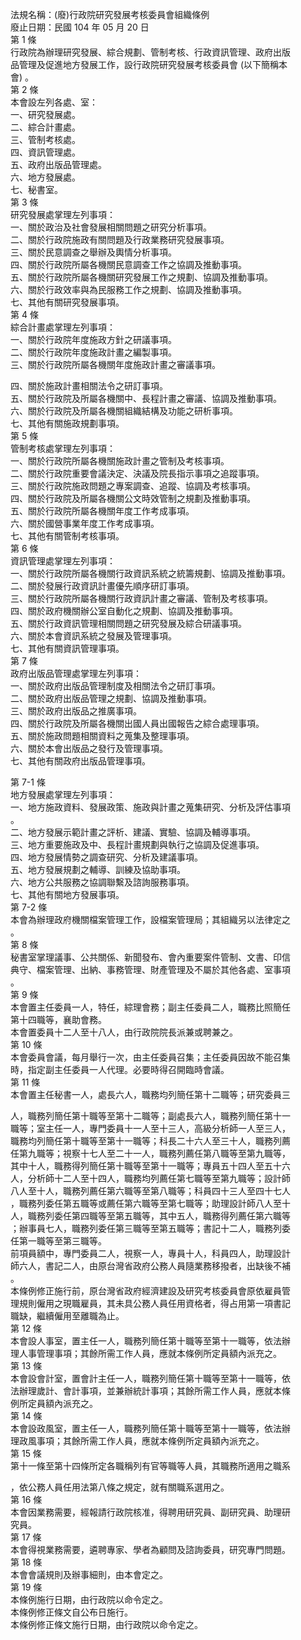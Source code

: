 法規名稱：(廢)行政院研究發展考核委員會組織條例  
廢止日期：民國 104 年 05 月 20 日  
第 1 條  
行政院為辦理研究發展、綜合規劃、管制考核、行政資訊管理、政府出版  
品管理及促進地方發展工作，設行政院研究發展考核委員會 (以下簡稱本  
會) 。  
第 2 條  
本會設左列各處、室：  
一、研究發展處。  
二、綜合計畫處。  
三、管制考核處。  
四、資訊管理處。  
五、政府出版品管理處。  
六、地方發展處。  
七、秘書室。  
第 3 條  
研究發展處掌理左列事項：  
一、關於政治及社會發展相關問題之研究分析事項。  
二、關於行政院施政有關問題及行政業務研究發展事項。  
三、關於民意調查之舉辦及輿情分析事項。  
四、關於行政院所屬各機關民意調查工作之協調及推動事項。  
五、關於行政院所屬各機關研究發展工作之規劃、協調及推動事項。  
六、關於行政效率與為民服務工作之規劃、協調及推動事項。  
七、其他有關研究發展事項。  
第 4 條  
綜合計畫處掌理左列事項：  
一、關於行政院年度施政方針之研議事項。  
二、關於行政院年度施政計畫之編製事項。  
三、關於行政院所屬各機關年度施政計畫之審議事項。  


四、關於施政計畫相關法令之研訂事項。  
五、關於行政院及所屬各機關中、長程計畫之審議、協調及推動事項。  
六、關於行政院及所屬各機關組織結構及功能之研析事項。  
七、其他有關施政規劃事項。  
第 5 條  
管制考核處掌理左列事項：  
一、關於行政院所屬各機關施政計畫之管制及考核事項。  
二、關於行政院重要會議決定、決議及院長指示事項之追蹤事項。  
三、關於行政院施政問題之專案調查、追蹤、協調及考核事項。  
四、關於行政院及所屬各機關公文時效管制之規劃及推動事項。  
五、關於行政院所屬各機關年度工作考成事項。  
六、關於國營事業年度工作考成事項。  
七、其他有關管制考核事項。  
第 6 條  
資訊管理處掌理左列事項：  
一、關於行政院所屬各機關行政資訊系統之統籌規劃、協調及推動事項。  
二、關於發展行政資訊計畫優先順序研訂事項。  
三、關於行政院所屬各機關行政資訊計畫之審議、管制及考核事項。  
四、關於政府機關辦公室自動化之規劃、協調及推動事項。  
五、關於行政資訊管理相關問題之研究發展及綜合研議事項。  
六、關於本會資訊系統之發展及管理事項。  
七、其他有關資訊管理事項。  
第 7 條  
政府出版品管理處掌理左列事項：  
一、關於政府出版品管理制度及相關法令之研訂事項。  
二、關於政府出版品管理之規劃、協調及推動事項。  
三、關於政府出版品之推廣事項。  
四、關於行政院及所屬各機關出國人員出國報告之綜合處理事項。  
五、關於施政問題相關資料之蒐集及整理事項。  
六、關於本會出版品之發行及管理事項。  
七、其他有關政府出版品管理事項。  


第 7-1 條  
地方發展處掌理左列事項：  
一、地方施政資料、發展政策、施政與計畫之蒐集研究、分析及評估事項  
。  
二、地方發展示範計畫之評析、建議、實驗、協調及輔導事項。  
三、地方重要施政及中、長程計畫規劃與執行之協調及促進事項。  
四、地方發展情勢之調查研究、分析及建議事項。  
五、地方發展規劃之輔導、訓練及協助事項。  
六、地方公共服務之協調聯繫及諮詢服務事項。  
七、其他有關地方發展事項。  
第 7-2 條  
本會為辦理政府機關檔案管理工作，設檔案管理局；其組織另以法律定之  
。  
第 8 條  
秘書室掌理議事、公共關係、新聞發布、會內重要案件管制、文書、印信  
典守、檔案管理、出納、事務管理、財產管理及不屬於其他各處、室事項  
。  
第 9 條  
本會置主任委員一人，特任，綜理會務；副主任委員二人，職務比照簡任  
第十四職等，襄助會務。  
本會置委員十二人至十八人，由行政院院長派兼或聘兼之。  
第 10 條  
本會委員會議，每月舉行一次，由主任委員召集；主任委員因故不能召集  
時，指定副主任委員一人代理。必要時得召開臨時會議。  
第 11 條  
本會置主任秘書一人，處長六人，職務均列簡任第十二職等；研究委員三  


人，職務列簡任第十職等至第十二職等；副處長六人，職務列簡任第十一  
職等；室主任一人，專門委員十一人至十三人，高級分析師一人至三人，  
職務均列簡任第十職等至第十一職等；科長二十六人至三十人，職務列薦  
任第九職等；視察十七人至二十一人，職務列薦任第八職等至第九職等，  
其中十人，職務得列簡任第十職等至第十一職等；專員五十四人至五十六  
人，分析師十二人至十四人，職務均列薦任第七職等至第九職等；設計師  
八人至十人，職務列薦任第六職等至第八職等；科員四十三人至四十七人  
，職務列委任第五職等或薦任第六職等至第七職等；助理設計師八人至十  
人，職務列委任第四職等至第五職等，其中五人，職務得列薦任第六職等  
；辦事員七人，職務列委任第三職等至第五職等；書記十二人，職務列委  
任第一職等至第三職等。  
前項員額中，專門委員二人，視察一人，專員十人，科員四人，助理設計  
師六人，書記二人，由原台灣省政府公務人員隨業務移撥者，出缺後不補  
。  
本條例修正施行前，原台灣省政府經濟建設及研究考核委員會原依雇員管  
理規則僱用之現職雇員，其未具公務人員任用資格者，得占用第一項書記  
職缺，繼續僱用至離職為止。  
第 12 條  
本會設人事室，置主任一人，職務列簡任第十職等至第十一職等，依法辦  
理人事管理事項；其餘所需工作人員，應就本條例所定員額內派充之。  
第 13 條  
本會設會計室，置會計主任一人，職務列簡任第十職等至第十一職等，依  
法辦理歲計、會計事項，並兼辦統計事項；其餘所需工作人員，應就本條  
例所定員額內派充之。  
第 14 條  
本會設政風室，置主任一人，職務列簡任第十職等至第十一職等，依法辦  
理政風事項；其餘所需工作人員，應就本條例所定員額內派充之。  
第 15 條  
第十一條至第十四條所定各職稱列有官等職等人員，其職務所適用之職系  


，依公務人員任用法第八條之規定，就有關職系選用之。  
第 16 條  
本會因業務需要，經報請行政院核准，得聘用研究員、副研究員、助理研  
究員。  
第 17 條  
本會得視業務需要，遴聘專家、學者為顧問及諮詢委員，研究專門問題。  
第 18 條  
本會會議規則及辦事細則，由本會定之。  
第 19 條  
本條例施行日期，由行政院以命令定之。  
本條例修正條文自公布日施行。  
本條例修正條文施行日期，由行政院以命令定之。  


